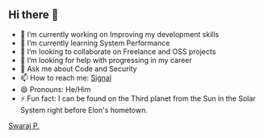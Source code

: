 ## Hi there 👋

<!--
**DeiAsPie/DeiAsPie** is a ✨ _special_ ✨ repository because its `README.md` (this file) appears on your GitHub profile.

Here are some ideas to get you started:
-->

- 🔭 I’m currently working on Improving my development skills
- 🌱 I’m currently learning System Performance
- 👯 I’m looking to collaborate on Freelance and OSS projects
- 🤔 I’m looking for help with progressing in my career
- 💬 Ask me about Code and Security
- 📫 How to reach me: [Signal](https://signal.me/#eu/19Yp0f7xGAZV1OSnvg3wxR-Es0HoI34qBLhRA5UjhgG2Gt4Tl01KFJxgfUt1U2YA)
- 😄 Pronouns: He/Him
- ⚡ Fun fact: I can be found on the Third planet from the Sun in the Solar System right before Elon's hometown.

<div class="badge-base LI-profile-badge" data-locale="en_US" data-size="medium" data-theme="dark" data-type="VERTICAL" data-vanity="deiaspie" data-version="v1"><a class="badge-base__link LI-simple-link" href="https://in.linkedin.com/in/deiaspie?trk=profile-badge">Swaraj P.</a></div>
